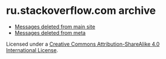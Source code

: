 # ru.stackoverflow.com archive

- [Messages deleted from main site](deleted-messages/main.md)
- [Messages deleted from meta](deleted-messages/main.md)

Licensed under a [Creative Commons Attribution-ShareAlike 4.0 International License](LICENSE).
